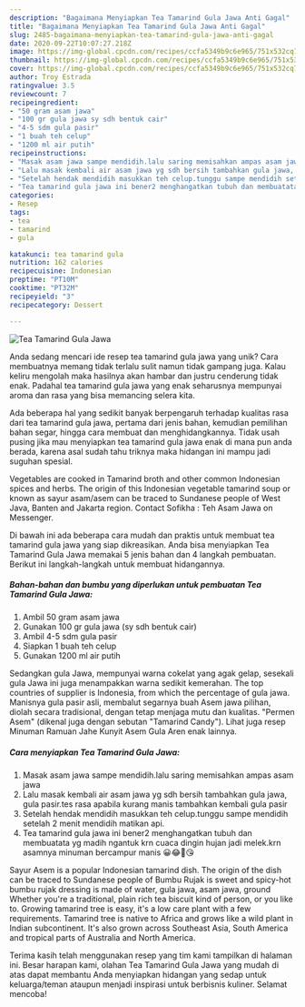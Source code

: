 ```yaml
---
description: "Bagaimana Menyiapkan Tea Tamarind Gula Jawa Anti Gagal"
title: "Bagaimana Menyiapkan Tea Tamarind Gula Jawa Anti Gagal"
slug: 2485-bagaimana-menyiapkan-tea-tamarind-gula-jawa-anti-gagal
date: 2020-09-22T10:07:27.218Z
image: https://img-global.cpcdn.com/recipes/ccfa5349b9c6e965/751x532cq70/tea-tamarind-gula-jawa-foto-resep-utama.jpg
thumbnail: https://img-global.cpcdn.com/recipes/ccfa5349b9c6e965/751x532cq70/tea-tamarind-gula-jawa-foto-resep-utama.jpg
cover: https://img-global.cpcdn.com/recipes/ccfa5349b9c6e965/751x532cq70/tea-tamarind-gula-jawa-foto-resep-utama.jpg
author: Troy Estrada
ratingvalue: 3.5
reviewcount: 7
recipeingredient:
- "50 gram asam jawa"
- "100 gr gula jawa sy sdh bentuk cair"
- "4-5 sdm gula pasir"
- "1 buah teh celup"
- "1200 ml air putih"
recipeinstructions:
- "Masak asam jawa sampe mendidih.lalu saring memisahkan ampas asam jawa"
- "Lalu masak kembali air asam jawa yg sdh bersih tambahkan gula jawa, gula pasir.tes rasa apabila kurang manis tambahkan kembali gula pasir"
- "Setelah hendak mendidih masukkan teh celup.tunggu sampe mendidih setelah 2 menit mendidih matikan api."
- "Tea tamarind gula jawa ini bener2 menghangatkan tubuh dan membuatata yg madih ngantuk krn cuaca dingin hujan jadi melek.krn asamnya minuman bercampur manis 😀😂💞😘"
categories:
- Resep
tags:
- tea
- tamarind
- gula

katakunci: tea tamarind gula 
nutrition: 162 calories
recipecuisine: Indonesian
preptime: "PT10M"
cooktime: "PT32M"
recipeyield: "3"
recipecategory: Dessert

---
```



![Tea Tamarind Gula Jawa](https://img-global.cpcdn.com/recipes/ccfa5349b9c6e965/751x532cq70/tea-tamarind-gula-jawa-foto-resep-utama.jpg)

Anda sedang mencari ide resep tea tamarind gula jawa yang unik? Cara membuatnya memang tidak terlalu sulit namun tidak gampang juga. Kalau keliru mengolah maka hasilnya akan hambar dan justru cenderung tidak enak. Padahal tea tamarind gula jawa yang enak seharusnya mempunyai aroma dan rasa yang bisa memancing selera kita.

Ada beberapa hal yang sedikit banyak berpengaruh terhadap kualitas rasa dari tea tamarind gula jawa, pertama dari jenis bahan, kemudian pemilihan bahan segar, hingga cara membuat dan menghidangkannya. Tidak usah pusing jika mau menyiapkan tea tamarind gula jawa enak di mana pun anda berada, karena asal sudah tahu triknya maka hidangan ini mampu jadi suguhan spesial.

Vegetables are cooked in Tamarind broth and other common Indonesian spices and herbs. The origin of this Indonesian vegetable tamarind soup or known as sayur asam/asem can be traced to Sundanese people of West Java, Banten and Jakarta region. Contact Sofikha : Teh Asam Jawa on Messenger.


Di bawah ini ada beberapa cara mudah dan praktis untuk membuat tea tamarind gula jawa yang siap dikreasikan. Anda bisa menyiapkan Tea Tamarind Gula Jawa memakai 5 jenis bahan dan 4 langkah pembuatan. Berikut ini langkah-langkah untuk membuat hidangannya.

<!--inarticleads1-->

##### Bahan-bahan dan bumbu yang diperlukan untuk pembuatan Tea Tamarind Gula Jawa:

1. Ambil 50 gram asam jawa
1. Gunakan 100 gr gula jawa (sy sdh bentuk cair)
1. Ambil 4-5 sdm gula pasir
1. Siapkan 1 buah teh celup
1. Gunakan 1200 ml air putih


Sedangkan gula Jawa, mempunyai warna cokelat yang agak gelap, sesekali gula Jawa ini juga menampakkan warna sedikit kemerahan. The top countries of supplier is Indonesia, from which the percentage of gula jawa. Manisnya gula pasir asli, membalut segarnya buah Asem jawa pilihan, diolah secara tradisional, dengan tetap menjaga mutu dan kualitas. &#34;Permen Asem&#34; (dikenal juga dengan sebutan &#34;Tamarind Candy&#34;). Lihat juga resep Minuman Ramuan Jahe Kunyit Asem Gula Aren enak lainnya. 

<!--inarticleads2-->

##### Cara menyiapkan Tea Tamarind Gula Jawa:

1. Masak asam jawa sampe mendidih.lalu saring memisahkan ampas asam jawa
1. Lalu masak kembali air asam jawa yg sdh bersih tambahkan gula jawa, gula pasir.tes rasa apabila kurang manis tambahkan kembali gula pasir
1. Setelah hendak mendidih masukkan teh celup.tunggu sampe mendidih setelah 2 menit mendidih matikan api.
1. Tea tamarind gula jawa ini bener2 menghangatkan tubuh dan membuatata yg madih ngantuk krn cuaca dingin hujan jadi melek.krn asamnya minuman bercampur manis 😀😂💞😘


Sayur Asem is a popular Indonesian tamarind dish. The origin of the dish can be traced to Sundanese people of Bumbu Rujak is sweet and spicy-hot bumbu rujak dressing is made of water, gula jawa, asam jawa, ground Whether you&#39;re a traditional, plain rich tea biscuit kind of person, or you like to. Growing tamarind tree is easy, it&#39;s a low care plant with a few requirements. Tamarind tree is native to Africa and grows like a wild plant in Indian subcontinent. It&#39;s also grown across Southeast Asia, South America and tropical parts of Australia and North America. 

Terima kasih telah menggunakan resep yang tim kami tampilkan di halaman ini. Besar harapan kami, olahan Tea Tamarind Gula Jawa yang mudah di atas dapat membantu Anda menyiapkan hidangan yang sedap untuk keluarga/teman ataupun menjadi inspirasi untuk berbisnis kuliner. Selamat mencoba!
